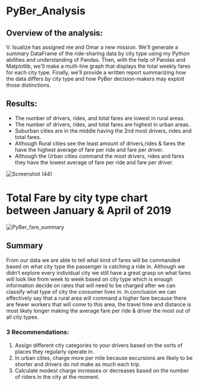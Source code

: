 # PyBer_Analysis


## Overview of the analysis:

V. Isualize has assigned me and Omar a new mission. We'll generate a summary DataFrame of the ride-sharing data by city type using my Python abilities and understanding of Pandas. Then, with the help of Pandas and Matplotlib, we'll make a multi-line graph that displays the total weekly fares for each city type. Finally, we'll provide a written report summarizing how the data differs by city type and how PyBer decision-makers may exploit those distinctions. 

## Results:

- The number of drivers, rides, and total fares are lowest in rural areas.
- The number of drivers, rides, and total fares are highest in urban areas.
- Suburban cities are in the middle having the 2nd most drivers, rides and total fares.
- Although Rural cities see the least amount of drivers,rides & fares the have the highest average of fare per ride and fare per driver.
- Although the Urban cities command the most drivers, rides and fares they have the lowest average of fare per ride and fare per driver.

![Screenshot (44)](https://user-images.githubusercontent.com/91230277/144785398-03ee0931-f4de-4550-bbbc-35129b838c79.png)

# Total Fare by city type chart between January & April of 2019

![PyBer_fare_summary](https://user-images.githubusercontent.com/91230277/144785462-efbab08c-8708-4c23-9b8b-b7d4521b2a67.png)

## Summary

From our data we are able to tell what kind of fares will be commanded based on what city type the passenger is catching a ride in. Although we didn't explore every individual city we still have a great grasp on what fares will look like from week to week based on city type which is enough information decide on rates that will need to be charged after we can classify what type of city the consumer lives in. In conclusion we can effectively say that a rural area will command a higher fare because there are fewer workers that will come to this area, the travel time and distance is most likely longer making the average fare per ride & driver the most out of all city types.

### 3 Recommendations:

1. Assign different city categories to your drivers based on the sorts of places they regularly operate in.
2. In urban cities, charge more per mile because excursions are likely to be shorter and drivers do not make as much each trip.
3. Calculate modest charge increases or decreases based on the number of riders in the city at the moment.
